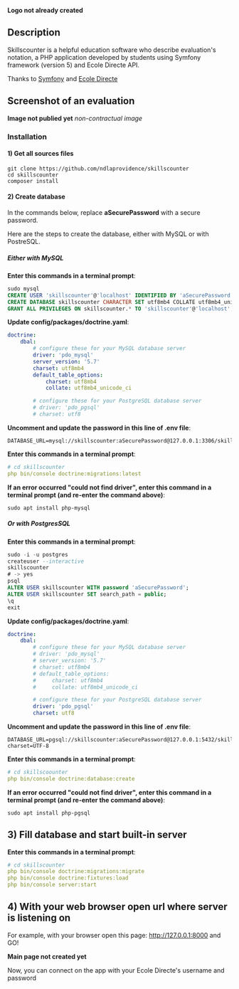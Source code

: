 **Logo not already created**

## Description

Skillscounter is a helpful education software who describe evaluation's notation, a PHP application developed by students using Symfony framework (version 5) and Ecole Directe API.

Thanks to [Symfony](https://symfony.com/) and [Ecole Directe](https://www.ecoledirecte.com/)

## Screenshot of an evaluation

**Image not publied yet**
*non-contractual image* 

### Installation

#### 1) Get all sources files

```dos
git clone https://github.com/ndlaprovidence/skillscounter  
cd skillscounter
composer install
```


#### 2) Create database

In the commands below, replace **aSecurePassword** with a secure password.

Here are the steps to create the database, either with MySQL or with PostreSQL.

##### Either with MySQL

**Enter this commands in a terminal prompt**:
```sql
sudo mysql
CREATE USER 'skillscounter'@'localhost' IDENTIFIED BY 'aSecurePassword';
CREATE DATABASE skillscounter CHARACTER SET utf8mb4 COLLATE utf8mb4_unicode_ci;
GRANT ALL PRIVILEGES ON skillscounter.* TO 'skillscounter'@'localhost';
```
**Update config/packages/doctrine.yaml**:
```yaml
doctrine:
    dbal:
        # configure these for your MySQL database server
        driver: 'pdo_mysql'
        server_version: '5.7'
        charset: utf8mb4
        default_table_options:
            charset: utf8mb4
            collate: utf8mb4_unicode_ci

        # configure these for your PostgreSQL database server
        # driver: 'pdo_pgsql'
        # charset: utf8
```
**Uncomment and update the password in this line of .env file**: 
```text
DATABASE_URL=mysql://skillscounter:aSecurePassword@127.0.0.1:3306/skillscounter
```
**Enter this commands in a terminal prompt**:
```yaml
# cd skillscounter
php bin/console doctrine:migrations:latest
```
**If an error occurred "could not find driver", enter this command in a terminal prompt (and re-enter the command above)**:
```dos
sudo apt install php-mysql
```
##### Or with PostgresSQL

**Enter this commands in a terminal prompt**:

```sql
sudo -i -u postgres
createuser --interactive
skillscounter
# -> yes
psql
ALTER USER skillscounter WITH password 'aSecurePassword';
ALTER USER skillscounter SET search_path = public;
\q
exit
```
**Update config/packages/doctrine.yaml**:

```yaml
doctrine:
    dbal:
        # configure these for your MySQL database server
        # driver: 'pdo_mysql'
        # server_version: '5.7'
        # charset: utf8mb4
        # default_table_options:
        #     charset: utf8mb4
        #     collate: utf8mb4_unicode_ci

        # configure these for your PostgreSQL database server
        driver: 'pdo_pgsql'
        charset: utf8
```
**Uncomment and update the password in this line of .env file**:
```text
DATABASE_URL=pgsql://skillscounter:aSecurePassword@127.0.0.1:5432/skillscounter?charset=UTF-8
```
**Enter this commands in a terminal prompt**:
```yaml
# cd skillscoounter
php bin/console doctrine:database:create
```
**If an error occurred "could not find driver", enter this command in a terminal prompt (and re-enter the command above)**:

```dos
sudo apt install php-pgsql
```
## 3) Fill database and start built-in server
**Enter this commands in a terminal prompt**:

```yaml
# cd skillscounter
php bin/console doctrine:migrations:migrate
php bin/console doctrine:fixtures:load
php bin/console server:start
```
## 4) With your web browser open url where server is listening on

For example, with your browser open this page: http://127.0.0.1:8000 and GO!

**Main page not created yet**

Now, you can connect on the app with your Ecole Directe's username and password
